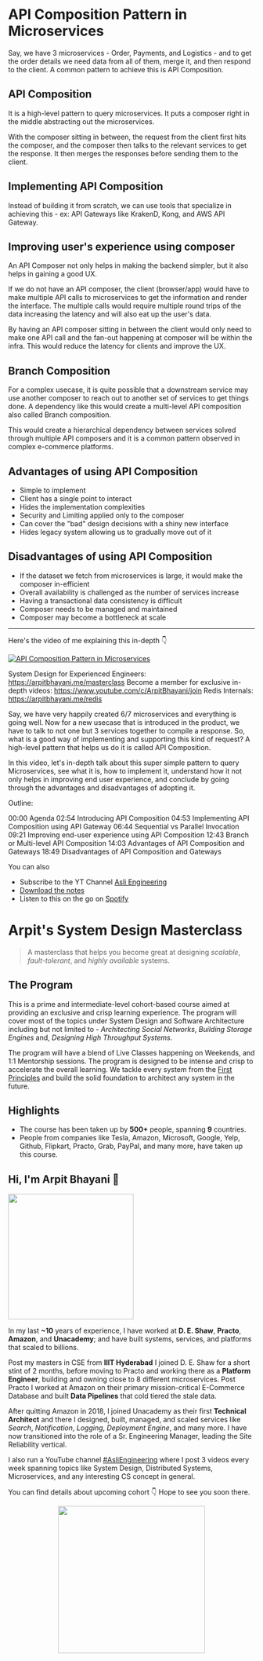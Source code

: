 API Composition Pattern in Microservices
===


Say, we have 3 microservices - Order, Payments, and Logistics - and to get the order details we need data from all of them, merge it, and then respond to the client. A common pattern to achieve this is API Composition.

## API Composition

It is a high-level pattern to query microservices. It puts a composer right in the middle abstracting out the microservices.

With the composer sitting in between, the request from the client first hits the composer, and the composer then talks to the relevant services to get the response. It then merges the responses before sending them to the client.

## Implementing API Composition

Instead of building it from scratch, we can use tools that specialize in achieving this - ex: API Gateways like KrakenD, Kong, and AWS API Gateway.

## Improving user's experience using composer

An API Composer not only helps in making the backend simpler, but it also helps in gaining a good UX.

If we do not have an API composer, the client (browser/app) would have to make multiple API calls to microservices to get the information and render the interface. The multiple calls would require multiple round trips of the data increasing the latency and will also eat up the user's data.

By having an API composer sitting in between the client would only need to make one API call and the fan-out happening at composer will be within the infra. This would reduce the latency for clients and improve the UX.

## Branch Composition

For a complex usecase, it is quite possible that a downstream service may use another composer to reach out to another set of services to get things done. A dependency like this would create a multi-level API composition also called Branch composition.

This would create a hierarchical dependency between services solved through multiple API composers and it is a common pattern observed in complex e-commerce platforms.

## Advantages of using API Composition

- Simple to implement
- Client has a single point to interact
- Hides the implementation complexities
- Security and Limiting applied only to the composer
- Can cover the "bad" design decisions with a shiny new interface
- Hides legacy system allowing us to gradually move out of it

## Disadvantages of using API Composition

- If the dataset we fetch from microservices is large, it would make the composer in-efficient
- Overall availability is challenged as the number of services increase
- Having a transactional data consistency is difficult
- Composer needs to be managed and maintained
- Composer may become a bottleneck at scale
<hr />


<p>Here's the video of me explaining this in-depth 👇‍</p>

[![API Composition Pattern in Microservices](https://i.ytimg.com/vi/5pYLlYsy6fQ/mqdefault.jpg)](https://www.youtube.com/watch?v=5pYLlYsy6fQ)

System Design for Experienced Engineers: https://arpitbhayani.me/masterclass
Become a member for exclusive in-depth videos: https://www.youtube.com/c/ArpitBhayani/join
Redis Internals: https://arpitbhayani.me/redis

Say, we have very happily created 6/7 microservices and everything is going well. Now for a new usecase that is introduced in the product, we have to talk to not one but 3 services together to compile a response. So, what is a good way of implementing and supporting this kind of request? A high-level pattern that helps us do it is called API Composition.

In this video, let's in-depth talk about this super simple pattern to query Microservices, see what it is, how to implement it, understand how it not only helps in improving end user experience, and conclude by going through the advantages and disadvantages of adopting it.

Outline:

00:00 Agenda
02:54 Introducing API Composition
04:53 Implementing API Composition using API Gateway
06:44 Sequential vs Parallel Invocation
09:21 Improving end-user experience using API Composition
12:43 Branch or Multi-level API Composition
14:03 Advantages of API Composition and Gateways
18:49 Disadvantages of API Composition and Gateways

You can also
 - Subscribe to the YT Channel [Asli Engineering](https://youtube.com/c/ArpitBhayani)
 - [Download the notes](https://drive.google.com/file/d/1e5AqRKDRQ8c_3rqWWfBTDa3cKXkuCvTt/view?usp=sharing)
 - Listen to this on the go on [Spotify](https://open.spotify.com/show/7qMoamm2iZQrsPVm6IQLoD)

# Arpit's System Design Masterclass

> A masterclass that helps you become great at designing _scalable_, _fault-tolerant_, and _highly available_ systems.

## The Program

This is a prime and intermediate-level cohort-based course aimed at providing an exclusive and crisp learning experience. The program will cover most of the topics under System Design and Software Architecture including but not limited to - _Architecting Social Networks_, _Building Storage Engines_ and, _Designing High Throughput Systems_.

The program will have a blend of Live Classes happening on Weekends, and 1:1 Mentorship sessions. The program is designed to be intense and crisp to accelerate the overall learning. We tackle every system from the [First Principles](https://en.wikipedia.org/wiki/First_principle) and build the solid foundation to architect any system in the future.


## Highlights

 - The course has been taken up by __500+__ people, spanning __9__ countries.
 - People from companies like Tesla, Amazon, Microsoft, Google, Yelp, Github, Flipkart, Practo, Grab, PayPal, and many more, have taken up this course.


## Hi, I'm Arpit Bhayani 👋

<img width="256px" src="https://arpitbhayani.me/static/img/arpit.jpg" />

In my last **~10** years of experience, I have worked at **D. E. Shaw**, **Practo**, **Amazon**, and **Unacademy**; and have built systems, services, and platforms that scaled to billions.

Post my masters in CSE from **IIIT Hyderabad** I joined D. E. Shaw for a short stint of 2 months, before moving to Practo and working there as a **Platform Engineer**, building and owning close to 8 different microservices. Post Practo I worked at Amazon on their primary mission-critical E-Commerce Database and built **Data Pipelines** that cold tiered the stale data.

After quitting Amazon in 2018, I joined Unacademy as their first **Technical Architect** and there I designed, built, managed, and scaled services like _Search_, _Notification_, _Logging_, _Deployment Engine_, and many more. I have now transitioned into the role of a Sr. Engineering Manager, leading the Site Reliability vertical.

I also run a YouTube channel [#AsliEngineering](https://www.youtube.com/c/ArpitBhayani) where I post 3 videos every week spanning topics like System Design, Distributed Systems, Microservices, and any interesting CS concept in general.

You can find details about upcoming cohort 👇‍ Hope to see you soon there.

<center>
<a target="_blank" href="https://arpitbhayani.me/masterclass">
<img src="https://user-images.githubusercontent.com/4745789/137859181-d4499cf4-ce65-4466-8b88-a078ece0f081.PNG" width="300px" />
</a>
</center>